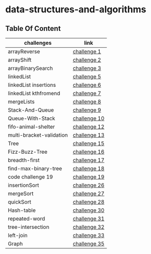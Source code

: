 # data-structures-and-algorithms

## Table Of Content
challenges | link
----|-----
arrayReverse | [challenge 1](./challenges/arrayReverse)
arrayShift | [challenge 2](./challenges/arrayShift)
arrayBinarySearch | [challenge 3](./challenges/arrayBinarySearch)
linkedList | [challenge 5](./challenges/linkedList)
linkedList insertions| [challenge 6](./challenges/Data-Structures)
linkedList kthfromend| [challenge 7](./challenges/Data-Structures)
mergeLists | [challenge 8](./challenges/llMerge)
Stack-And-Queue | [challenge 9](./challenges/stacksAndQueues)
Queue-With-Stack | [challenge 10](./challenges/queueWithStacks)
fifo-animal-shelter | [challenge 12](./challenges/fifoAnimalShelter)
multi-bracket-validation | [challenge 13](./challenges/multiBracketValidation)
Tree | [challenge 15](./challenges/tree)
Fizz-Buzz-Tree | [challenge 16](./challenges/fizzBuzzTree)
breadth-first | [challenge 17](./challenges/breadthFirst)
find-max-binary-tree | [challenge 18](./challenges/maxBinaryTree)
code challenge 19 | [challenge 19](./challenges/cc19)
insertionSort | [challenge 26](./challenges/insertionSort)
mergeSort | [challenge 27](./challenges/mergeSort)
quickSort | [challenge 28](./challenges/quickSort)
Hash-table | [challenge 30](./challenges/hashtable)
repeated-word | [challenge 31](./challenges/repeatedWord)
tree-intersection | [challenge 32](./challenges/treeIntersection)
left-join | [challenge 33](./challenges/leftJoin)
Graph | [challenge 35](./challenges/graph)


